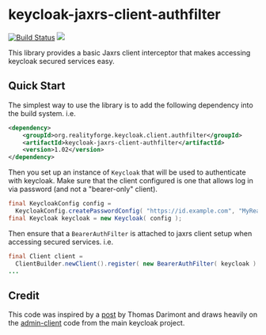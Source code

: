 # keycloak-jaxrs-client-authfilter

[![Build Status](https://api.travis-ci.com/realityforge/keycloak-jaxrs-client-authfilter.svg?branch=master)](http://travis-ci.com/realityforge/keycloak-jaxrs-client-authfilter)
[<img src="https://img.shields.io/maven-central/v/org.realityforge.keycloak.client.authfilter/keycloak-jaxrs-client-authfilter.svg?label=latest%20release"/>](http://search.maven.org/#search%7Cga%7C1%7Cg%3A%22org.realityforge.keycloak.client.authfilter%22%20a%3A%22keycloak-jaxrs-client-authfilter%22)

This library provides a basic Jaxrs client interceptor that makes accessing keycloak secured
services easy.

## Quick Start

The simplest way to use the library is to add the following dependency
into the build system. i.e.

```xml
<dependency>
    <groupId>org.realityforge.keycloak.client.authfilter</groupId>
    <artifactId>keycloak-jaxrs-client-authfilter</artifactId>
    <version>1.02</version>
</dependency>
```

Then you set up an instance of `Keycloak` that will be used to authenticate with keycloak. Make sure that
the client configured is one that allows log in via password (and not a "bearer-only" client).

```java
final KeycloakConfig config =
  KeycloakConfig.createPasswordConfig( "https://id.example.com", "MyRealm", "MyClient", "MyUser", "MyPass" );
final Keycloak keycloak = new Keycloak( config );
```

Then ensure that a `BearerAuthFilter` is attached to jaxrs client setup when accessing secured services. i.e.

```java
final Client client =
  ClientBuilder.newClient().register( new BearerAuthFilter( keycloak ) );
...
```

## Credit

This code was inspired by a [post](http://lists.jboss.org/pipermail/keycloak-user/2017-May/010740.html) by
Thomas Darimont and draws heavily on the [admin-client](https://github.com/keycloak/keycloak/tree/master/integration/admin-client/src/main/java/org/keycloak/admin/client)
code from the main keycloak project.
